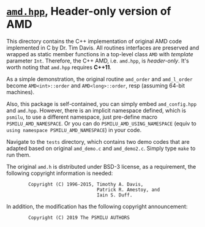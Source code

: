 # [`amd.hpp`](./amd.hpp), Header-only version of AMD #

This directory contains the C++ implementation of original AMD code implemented
in C by Dr. Tim Davis. All routines interfaces are preserved and wrapped as
static member functions in a top-level class `AMD` with *template* parameter
`Int`. Therefore, the C++ AMD, i.e. `amd.hpp`, is *header-only*. It's worth
noting that `amd.hpp` requires **C++11**.

As a simple demonstration, the original routine `amd_order` and `amd_l_order`
become `AMD<int>::order` and `AMD<long>::order`, resp (assuming 64-bit machines).

Also, this package is self-contained, you can simply embed `amd_config.hpp`
and `amd.hpp`. However, there is an implicit namespace defined, which is
`psmilu`, to use a different namespace, just pre-define macro
`PSMILU_AMD_NAMESPACE`. Or you can do `PSMILU_AMD_USING_NAMESPACE` (equiv to
`using namespace PSMILU_AMD_NAMESPACE`) in your code.

Navigate to the `tests` directory, which contains two demo codes that are
adapted based on original `amd_demo.c` and `amd_demo2.c`. Simply type `make`
to run them.

The original `amd.h` is distributed under BSD-3 license, as a requirement, the
following copyright information is needed:

```
        Copyright (C) 1996-2015, Timothy A. Davis,
                                 Patrick R. Amestoy, and
                                 Iain S. Duff.
```

In addition, the modification has the following copyright announcement:

```
        Copyright (C) 2019 The PSMILU AUTHORS
```
